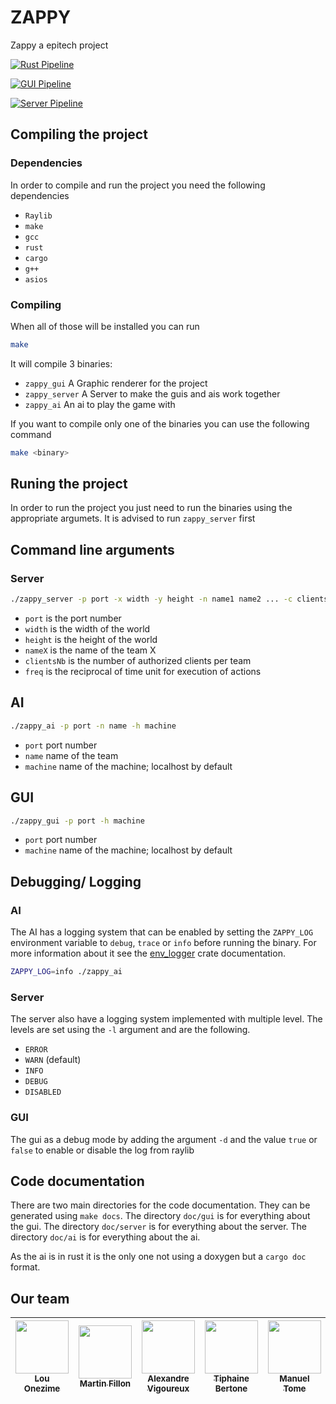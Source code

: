 # ZAPPY
Zappy a epitech project

[![Rust Pipeline](https://github.com/MartinFillon/Zappy/actions/workflows/pipeline-rust.yml/badge.svg)](https://github.com/MartinFillon/Zappy/actions/workflows/pipeline-rust.yml)

[![GUI Pipeline](https://github.com/MartinFillon/Zappy/actions/workflows/pipeline-gui.yml/badge.svg)](https://github.com/MartinFillon/Zappy/actions/workflows/pipeline-gui.yml)

[![Server Pipeline](https://github.com/MartinFillon/Zappy/actions/workflows/pipeline-server.yml/badge.svg)](https://github.com/MartinFillon/Zappy/actions/workflows/pipeline-server.yml)

## Compiling the project

### Dependencies

In order to compile and run the project you need the following dependencies
- `Raylib`
- `make`
- `gcc`
- `rust`
- `cargo`
- `g++`
- `asios`

### Compiling

When all of those will be installed you can run
```sh
make
```

It will compile 3 binaries:
- `zappy_gui` A Graphic renderer for the project
- `zappy_server` A Server to make the guis and ais work together
- `zappy_ai` An ai to play the game with

If you want to compile only one of the binaries you can use the following command
```sh
make <binary>
```

## Runing the project

In order to run the project you just need to run the binaries using the appropriate argumets.
It is advised to run `zappy_server` first

## Command line arguments

### Server

```sh
./zappy_server -p port -x width -y height -n name1 name2 ... -c clientsNb -f freq
```

- `port`	    is the port number
- `width`	    is the width of the world
- `height`	    is the height of the world
- `nameX`	    is the name of the team X
- `clientsNb`	is the number of authorized clients per team
- `freq`	    is the reciprocal of time unit for execution of actions

## AI

```sh
./zappy_ai -p port -n name -h machine
```

- `port`    port number
- `name`    name of the team
- `machine` name of the machine; localhost by default

## GUI

```sh
./zappy_gui -p port -h machine
```

- `port`    port number
- `machine` name of the machine; localhost by default

## Debugging/ Logging

### AI

The AI has a logging system that can be enabled by setting the `ZAPPY_LOG` environment variable to `debug`, `trace` or `info` before running the binary. For more information about it see the [env_logger](https://crates.io/crates/env_logger) crate documentation.

```sh
ZAPPY_LOG=info ./zappy_ai
```

### Server

The server also have a logging system implemented with multiple level.
The levels are set using the `-l` argument and are the following.
- `ERROR`
- `WARN` (default)
- `INFO`
- `DEBUG`
- `DISABLED`

### GUI

The gui as a debug mode by adding the argument `-d` and the value `true` or `false` to enable or disable the log from raylib

## Code documentation

There are two main directories for the code documentation. They can be generated using `make docs`.
The directory `doc/gui` is for everything about the gui.
The directory `doc/server` is for everything about the server.
The directory `doc/ai` is for everything about the ai.

As the ai is in rust it is the only one not using a doxygen but a `cargo doc` format.


## Our team
| [<img src="https://avatars.githubusercontent.com/u/109749395?v=4" width=85><br><sub>Lou Onezime</sub>](https://github.com/louonezime) | [<img src="https://avatars.githubusercontent.com/u/114775771?v=4" width=85><br><sub>Martin Fillon</sub>](https://github.com/MartinFillon) | [<img src="https://avatars.githubusercontent.com/u/100275038?v=4" width=85><br><sub>Alexandre Vigoureux</sub>](https://github.com/Aluxray) | [<img src="https://avatars.githubusercontent.com/u/114816489?v=4" width=85><br><sub>Tiphaine Bertone</sub>](https://github.com/Kanda09) | [<img src="https://avatars.githubusercontent.com/u/105550975?v=4" width=85><br><sub>Manuel Tome</sub>](https://github.com/ManuelR-T)| [<img src="https://avatars.githubusercontent.com/u/114925763?v=4" width=85><br><sub>Rahul Chander</sub>](https://github.com/RahulCHANDER25)|
| :------------: | :------------: | :------------: | :------------: | :------------: | :------------: |